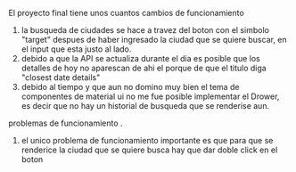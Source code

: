 El proyecto final tiene unos cuantos cambios de funcionamiento

1. la busqueda de ciudades se hace a travez del boton con el simbolo "target"   despues de haber ingresado la ciudad que se quiere buscar, en el input que esta justo al lado. 
2. debido a que la API se actualiza durante el dia es posible que los detalles de hoy no aparescan de ahi el porque  de que el titulo diga "closest date details"
3. debido al tiempo y que aun no domino muy bien el tema de componentes de material ui no me fue posible implementar el Drower, es decir que no hay un historial de busqueda que se renderise aun. 

problemas de funcionamiento . 
1. el unico problema de funcionamiento importante es que para que se renderice la ciudad que se quiere busca hay que dar doble click en el boton  
